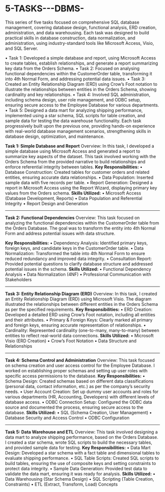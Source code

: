 # 5-TASKS---DBMS-
This series of five tasks focused on comprehensive SQL database management, covering database design, functional analysis, ERD creation, administration, and data warehousing. Each task was designed to build practical skills in database construction, data normalization, and administration, using industry-standard tools like Microsoft Access, Visio, and SQL Server.

•	Task 1: Developed a simple database and report, using Microsoft Access to create tables, establish relationships, and generate a report summarizing key data from the Orders Schema.
•	Task 2: Focused on analysing functional dependencies within the CustomerOrder table, transforming it into 4th Normal Form, and addressing potential data issues.
•	Task 3: Created an Entity Relationship Diagram (ERD) using Crow’s Foot notation to illustrate the relationships between entities in the Orders Schema, showing cardinality and key relationships.
•	Task 4: Involved SQL administration, including schema design, user role management, and ODBC setup, ensuring secure access to the Employee Database for various departments.
•	Task 5: Designed a data mart for analyzing shipping performance, implemented using a star schema, SQL scripts for table creation, and sample data for testing the data warehouse functionality.
Each task progressively built upon the previous one, providing hands-on experience with real-world database management scenarios, strengthening skills in database design, optimization, and maintenance.

**Task 1: Simple Database and Report**
Overview: In this task, I developed a simple database using Microsoft Access and generated a report to summarize key aspects of the dataset. This task involved working with the Orders Schema from the provided narrative to build relationships and enforce referential integrity between tables.
**Key Responsibilities:**
•	Database Construction: Created tables for customer orders and related entities, ensuring accurate data relationships.
•	Data Population: Inserted sample data with five records per table.
•	Report Generation: Designed a report in Microsoft Access using the Report Wizard, displaying primary key values from the Orders schema.
**Skills Utilized:**
•	Microsoft Access (Database Development, Reports)
•	Data Population and Referential Integrity
•	Report Design and Generation
________________________________________
**Task 2: Functional Dependencies**
Overview: This task focused on analyzing the functional dependencies within the CustomerOrder table from the Orders Database. The goal was to transform the entity into 4th Normal Form and address potential issues with data structure.

**Key Responsibilities:**
•	Dependency Analysis: Identified primary keys, foreign keys, and candidate keys in the CustomerOrder table.
•	Data Normalization: Transformed the table into 4th Normal Form to ensure reduced redundancy and improved data integrity.
•	Consultation Report: Provided potential questions to clarify database structure and addressed potential issues in the schema.
**Skills Utilized:**
•	Functional Dependency Analysis
•	Data Normalization (4NF)
•	Professional Communication with Stakeholders
________________________________________
**Task 3: Entity Relationship Diagram (ERD)**
Overview: In this task, I created an Entity Relationship Diagram (ERD) using Microsoft Visio. The diagram illustrated the relationships between different entities in the Orders Schema as per the specified requirements.
**Key Responsibilities:**
•	ERD Creation: Developed a detailed ERD using Crow’s Foot notation, including all entities and their attributes.
•	Primary & Foreign Keys: Clearly marked all primary and foreign keys, ensuring accurate representation of relationships.
•	Cardinality: Represented cardinality (one-to-many, many-to-many) between entities to reflect real-world data connections.
**Skills Utilized:**
•	Microsoft Visio (ERD Creation)
•	Crow’s Foot Notation
•	Data Structure and Relationships
________________________________________
**Task 4: Schema Control and Administration**
Overview: This task focused on schema creation and user access control for the Employee Database. I worked on establishing proper schemas and setting up user roles with specific access permissions to the database.
**Key Responsibilities:**
•	Schema Design: Created schemas based on different data classifications (personal data, contact information, etc.) as per the company’s security needs.
•	User Account Creation: Set up dummy user accounts and roles for various departments (HR, Accounting, Developers) with different levels of database access.
•	ODBC Connection Setup: Configured the ODBC data source and documented the process, ensuring secure access to the database.
**Skills Utilized:**
•	SQL (Schema Creation, User Management)
•	Database Security and Access Control
•	ODBC Configuration
________________________________________
**Task 5: Data Warehouse and ETL**
Overview: This task involved designing a data mart to analyze shipping performance, based on the Orders Database. I created a star schema, wrote SQL scripts to build the necessary tables, and provided sample data for testing.
**Key Responsibilities:**
•	Data Mart Design: Developed a star schema with a fact table and dimensional tables to evaluate shipping performance.
•	SQL Table Scripts: Created SQL scripts to build tables, ensuring the use of composite keys and setting constraints to protect data integrity.
•	Sample Data Generation: Provided test data to validate the data mart, ensuring it was ready for analysis.
**Skills Utilized:**
•	Data Warehousing (Star Schema Design)
•	SQL Scripting (Table Creation, Constraints)
•	ETL (Extract, Transform, Load) Concepts

